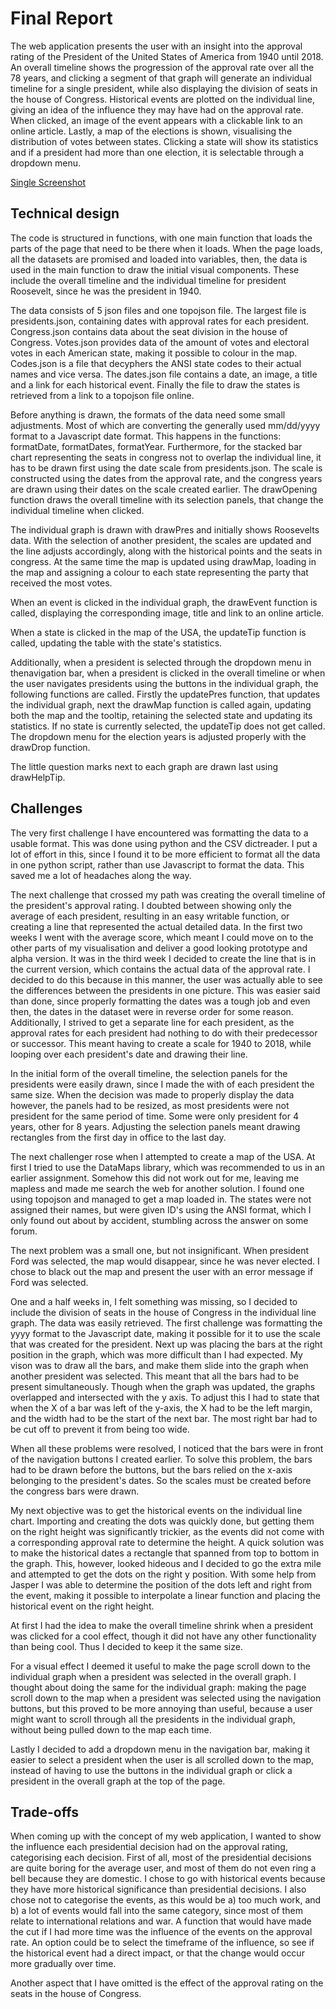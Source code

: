 # Final Report

The web application presents the user with an insight into the approval rating of the President of the United States of America from 1940 until 2018. An overall timeline shows the progression of the approval rate over all the 78 years, and clicking a segment of that graph will generate an individual timeline for a single president, while also displaying the division of seats in the house of Congress. Historical events are plotted on the individual line, giving an idea of the influence they may have had on the approval rate. When clicked,
an image of the event appears with a clickable link to an online article. Lastly, a map of the elections is shown, visualising the distribution of votes between states. Clicking a state will show its statistics and if a president had more than one election, it is selectable through a dropdown menu.

[Single Screenshot](https://github.com/DaanMol/project/blob/master/doc/total.png)

## Technical design
The code is structured in functions, with one main function that loads the parts of the page that need to be there when it loads. When the page loads, all the datasets are promised and loaded into variables, then, the data is used in the main function to draw the initial visual components. These include the overall timeline and the individual timeline for president Roosevelt, since he was the president in 1940.

The data consists of 5 json files and one topojson file. The largest file is presidents.json, containing dates with approval rates for each president. Congress.json contains data about the seat division in the house of Congress. Votes.json provides data of the amount of votes and electoral votes in each American state, making it possible to colour in the map. Codes.json is a file that decyphers the ANSI state codes to their actual names and vice versa. The dates.json file contains a date, an image, a title and a link for each
historical event. Finally the file to draw the states is retrieved from a link to a topojson file online.

Before anything is drawn, the formats of the data need some small adjustments. Most of which are converting the generally used mm/dd/yyyy format to a Javascript date format. This happens in the functions: formatDate, formatDates, formatYear. Furthermore, for the stacked bar chart representing the seats in congress not to overlap the individual line, it has to be drawn first using the date scale from presidents.json. The scale is constructed using the dates from the approval rate, and the congress years are drawn using their dates on the scale created earlier. The drawOpening function draws the overall timeline with its selection panels, that change the individual timeline when clicked.

The individual graph is drawn with drawPres and initially shows Roosevelts data. With the selection of another president, the scales are updated and the line adjusts accordingly, along with the historical points and the seats in congress. At the same time the map is updated using drawMap, loading in the map and assigning a colour to each state representing the party that received the most votes.

When an event is clicked in the individual graph, the drawEvent function is called, displaying the corresponding image, title and link to an online article.

When a state is clicked in the map of the USA, the updateTip function is called, updating the table with the state's statistics.

Additionally, when a president is selected through the dropdown menu in thenavigation bar, when a president is clicked in the overall timeline or when the user navigates presidents using the buttons in the individual graph, the following functions are called. Firstly the updatePres function, that updates the individual graph, next the drawMap function is called again, updating both the map and the tooltip, retaining the selected state and updating its statistics. If no state is currently selected, the updateTip does not get called. The dropdown menu for the election years is adjusted properly with the drawDrop function.

The little question marks next to each graph are drawn last using drawHelpTip.

## Challenges
The very first challenge I have encountered was formatting the data to a usable format. This was done using python and the CSV dictreader. I put a lot of effort in this, since I found it to be more efficient to format all the data in one python script, rather than use Javascript to format the data. This saved me a lot of headaches along the way.

The next challenge that crossed my path was creating the overall timeline of the president's approval rating. I doubted between showing only the average of each president, resulting in an easy writable function, or creating a line that represented the actual detailed data. In the first two weeks I went with the average score, which meant I could move on to the other parts of my visualisation and deliver a good looking prototype and alpha version. It was in the third week I decided to create the line that is in the current version, which contains the actual data of the approval rate. I decided to do this because in this manner, the user was actually able to see the differences between the presidents in one picture. This was easier said than done, since properly formatting the dates was a tough job and even then, the dates in the dataset were in reverse order for some reason. Additionally, I strived to get a separate line for each president, as the approval rates for each president had nothing to do with their predecessor or successor. This meant having to create a scale for 1940 to 2018, while looping over each president's date and drawing their line.

In the initial form of the overall timeline, the selection panels for the presidents were easily drawn, since I made the with of each president the same size. When the decision was made to properly display the data however, the panels had to be resized, as most presidents  were not president for the same period of time. Some were only president for 4 years, other for 8 years. Adjusting the selection panels meant drawing rectangles from the first day in office to the last day.

The next challenger rose when I attempted to create a map of the USA. At first I tried to use the DataMaps library, which was recommended to us in an earlier assignment. Somehow this did not work out for me, leaving me mapless and made me search the web for another solution. I found one using topojson and managed to get a map loaded in. The states were not assigned their names, but were given ID's using the ANSI format, which I only found out about by accident, stumbling across the answer on some forum.

The next problem was a small one, but not insignificant. When president Ford was selected, the map would disappear, since he was never elected. I chose to black out the map and present the user with an error message if Ford was selected.

One and a half weeks in, I felt something was missing, so I decided to include the division of seats in the house of Congress in the individual line graph. The data was easily retrieved. The first challenge was formatting the yyyy format to the Javascript date, making it possible for it to use the scale that was created for the president. Next up was placing the bars at the right position in the graph, which was more difficult than I had expected. My vison was to draw all the bars, and make them slide into the graph when another president was selected. This meant that all the bars had to be present simultaneously. Though when the graph was updated, the graphs overlapped and intersected with the y axis. To adjust this I had to state that when the X of a bar was left of the y-axis, the X had to be the left margin, and the width had to be the start of the next bar. The most right bar had to be cut off to prevent it from being too wide.

When all these problems were resolved, I noticed that the bars were in front of the navigation buttons I created earlier. To solve this problem, the bars had to be drawn before the buttons, but the bars relied on the x-axis belonging to the president's dates. So the scales must be created before the congress bars were drawn.

My next objective was to get the historical events on the individual line chart. Importing and creating the dots was quickly done, but getting them on the right height was significantly trickier, as the events did not come with a corresponding approval rate to determine the height. A quick solution was to make the historical dates a rectangle that spanned from top to bottom in the graph. This, however, looked hideous and I decided to go the extra mile and attempted to get the dots on the right y position. With some help from Jasper I was able to determine the position of the dots left and right from the event, making it possible to interpolate a linear function and placing the historical event on the right height.

At first I had the idea to make the overall timeline shrink when a president was clicked for a cool effect, though it did not have any other functionality than being cool. Thus I decided to keep it the same size.

For a visual effect I deemed it useful to make the page scroll down to the individual graph when a president was selected in the overall graph. I thought about doing the same for the individual graph: making the page scroll down to the map when a president was selected using the navigation buttons, but this proved to be more annoying than useful, because a user might want to scroll through all the presidents in the individual graph, without being pulled down to the map each time.

Lastly I decided to add a dropdown menu in the navigation bar, making it easier to select a president when the user is all scrolled down to the map, instead of having to use the buttons in the individual graph or click a president in the overall graph at the top of the page.

## Trade-offs
When coming up with the concept of my web application, I wanted to show the influence each presidential decision had on the approval rating, categorising each decision. First of all, most of the presidential decisions are quite boring for the average user, and most of them do not even ring a bell because they are domestic. I chose to go with historical events because they have more historical significance than presidential decisions. I also chose not to categorise the events, as this would be a) too much work, and b) a lot of events would fall into the same category, since most of them relate to international relations and war. A function that would have made the cut if I had more time was the influence of the events on the approval rate. An option could be to select the timeframe of the influence, so see if the historical event had a direct impact, or that the change would occur more gradually over time.

Another aspect that I have omitted is the effect of the approval rating on the seats in the house of Congress.
